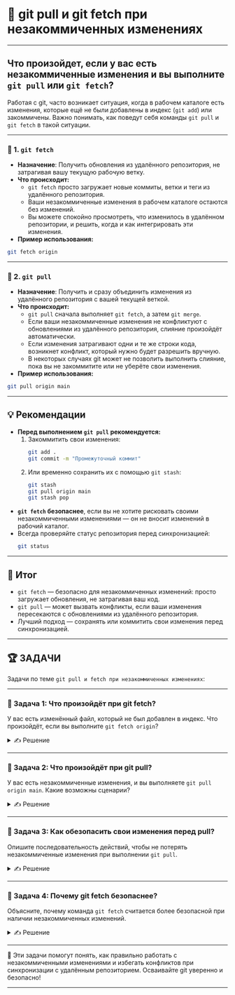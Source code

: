 # 📌 git pull и git fetch при незакоммиченных изменениях

---

## Что произойдет, если у вас есть незакоммиченные изменения и вы выполните `git pull` или `git fetch`?

Работая с git, часто возникает ситуация, когда в рабочем каталоге есть изменения, которые ещё не были добавлены в индекс (`git add`) или закоммичены. Важно понимать, как поведут себя команды `git pull` и `git fetch` в такой ситуации.

---

### 🔹 1. `git fetch`

* **Назначение**: Получить обновления из удалённого репозитория, не затрагивая вашу текущую рабочую ветку.
* **Что происходит:**
  - `git fetch` просто загружает новые коммиты, ветки и теги из удалённого репозитория.
  - Ваши незакоммиченные изменения в рабочем каталоге остаются без изменений.
  - Вы можете спокойно просмотреть, что изменилось в удалённом репозитории, и решить, когда и как интегрировать эти изменения.
* **Пример использования:**

```bash
git fetch origin
```

---

### 🔹 2. `git pull`

* **Назначение**: Получить и сразу объединить изменения из удалённого репозитория с вашей текущей веткой.
* **Что происходит:**
  - `git pull` сначала выполняет `git fetch`, а затем `git merge`.
  - Если ваши незакоммиченные изменения не конфликтуют с обновлениями из удалённого репозитория, слияние произойдёт автоматически.
  - Если изменения затрагивают одни и те же строки кода, возникнет конфликт, который нужно будет разрешить вручную.
  - В некоторых случаях git может не позволить выполнить слияние, пока вы не закоммитите или не уберёте свои изменения.
* **Пример использования:**

```bash
git pull origin main
```

---

## 💡 Рекомендации

- **Перед выполнением `git pull` рекомендуется:**
  1. Закоммитить свои изменения:
     ```bash
     git add .
     git commit -m "Промежуточный коммит"
     ```
  2. Или временно сохранить их с помощью `git stash`:
     ```bash
     git stash
     git pull origin main
     git stash pop
     ```
- **`git fetch` безопаснее**, если вы не хотите рисковать своими незакоммиченными изменениями — он не вносит изменений в рабочий каталог.
- Всегда проверяйте статус репозитория перед синхронизацией:
  ```bash
  git status
  ```

---

## 🎯 Итог

- `git fetch` — безопасно для незакоммиченных изменений: просто загружает обновления, не затрагивая ваш код.
- `git pull` — может вызвать конфликты, если ваши изменения пересекаются с обновлениями из удалённого репозитория.
- Лучший подход — сохранять или коммитить свои изменения перед синхронизацией.

---

## 🏆 ЗАДАЧИ

Задачи по теме `git pull и fetch при незакоммиченных изменениях`:

---

### 📌 Задача 1: Что произойдёт при git fetch?

У вас есть изменённый файл, который не был добавлен в индекс. Что произойдёт, если вы выполните `git fetch origin`?

<details>
<summary>✍ Решение</summary>

Ваши изменения останутся нетронутыми. Git просто загрузит новые коммиты из удалённого репозитория, не затрагивая рабочий каталог.

</details>

---

### 📌 Задача 2: Что произойдёт при git pull?

У вас есть незакоммиченные изменения, и вы выполняете `git pull origin main`. Какие возможны сценарии?

<details>
<summary>✍ Решение</summary>

- Если ваши изменения не конфликтуют с обновлениями — произойдёт автоматическое слияние.
- Если есть конфликты — git сообщит о них, и потребуется их вручную разрешить.
- В некоторых случаях git не позволит выполнить pull, пока вы не закоммитите или не уберёте изменения.

</details>

---

### 📌 Задача 3: Как обезопасить свои изменения перед pull?

Опишите последовательность действий, чтобы не потерять незакоммиченные изменения при выполнении `git pull`.

<details>
<summary>✍ Решение</summary>

1. Сохранить изменения с помощью `git stash`:
   ```bash
   git stash
   git pull origin main
   git stash pop
   ```
2. Или закоммитить изменения:
   ```bash
   git add .
   git commit -m "Промежуточный коммит"
   git pull origin main
   ```

</details>

---

### 📌 Задача 4: Почему git fetch безопаснее?

Объясните, почему команда `git fetch` считается более безопасной при наличии незакоммиченных изменений.

<details>
<summary>✍ Решение</summary>

Потому что `git fetch` только загружает обновления, не пытаясь их объединить с вашей текущей работой. Ваши изменения не затрагиваются, и вы можете спокойно просмотреть новые коммиты.

</details>

---

🎉 Эти задачи помогут понять, как правильно работать с незакоммиченными изменениями и избегать конфликтов при синхронизации с удалённым репозиторием. Осваивайте git уверенно и безопасно!

--- 